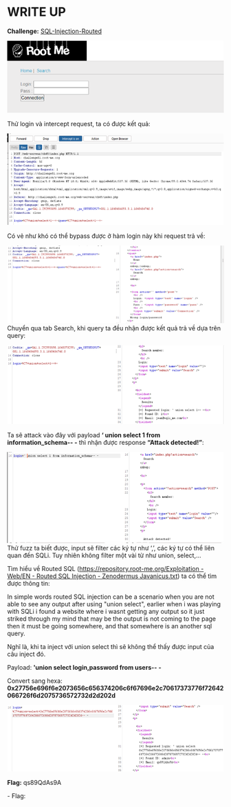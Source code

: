 # WRITE UP

**Challenge:** [SQL-Injection-Routed](https://www.root-me.org/en/Challenges/Web-Server/SQL-Injection-Routed)

<img src="./media/image1.png" style="width:5.41761in;height:1.74394in" alt="Graphical user interface Description automatically generated with medium confidence" />

Thử login và intercept request, ta có được kết quả:

<img src="./media/image2.png" style="width:6.5in;height:2.20417in" alt="Graphical user interface, text, application, email Description automatically generated" />

Có vẻ như khó có thể bypass được ở hàm login này khi request trả về:

<img src="./media/image3.png" style="width:6.5in;height:1.87153in" alt="Graphical user interface, text, application Description automatically generated" /> Chuyển qua tab Search, khi query ta đều nhận được kết quả trả về dựa trên query:

<img src="./media/image4.png" style="width:6.5in;height:1.90833in" alt="Graphical user interface, text, application Description automatically generated" />

Ta sẽ attack vào đây với payload **‘ union select 1 from information\_schema-- -** thì nhận được response **“Attack detected!”**:

<img src="./media/image5.png" style="width:6.5in;height:2.19931in" alt="Graphical user interface, text, application Description automatically generated" /> Thử fuzz ta biết được, input sẽ filter các ký tự như ‘,’, các ký tự có thể liên quan đến SQLi. Tuy nhiên không filter một vài từ như union, select,…

Tìm hiểu về Routed SQL ([https://repository.root-me.org/Exploitation - Web/EN - Routed SQL Injection - Zenodermus Javanicus.txt](https://repository.root-me.org/Exploitation%20-%20Web/EN%20-%20Routed%20SQL%20Injection%20-%20Zenodermus%20Javanicus.txt)) ta có thể tìm được thông tin:

In simple words routed SQL injection can be a scenario when you are not able to see any output after using "union select", earlier when i was playing with SQLi i found a website where i wasnt getting any output so it just striked through my mind that may be the output is not coming to the page then it must be going somewhere, and that somewhere is an another sql query.

Nghĩ là, khi ta inject với union select thì sẽ không thể thấy được input của câu inject đó.

Payload: **'union select login,password from users-- -**

Convert sang hexa: **0x27756e696f6e2073656c656374206c6f67696e2c70617373776f72642066726f6d2075736572732d2d202d**

<img src="./media/image6.png" style="width:6.5in;height:1.60972in" alt="Graphical user interface, text, application Description automatically generated" />

**Flag:** qs89QdAs9A

\- Flag:
